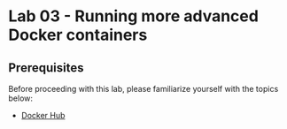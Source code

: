 # Lab 03 - Running more advanced Docker containers

## Prerequisites

Before proceeding with this lab, please familiarize yourself with the topics below:

* [Docker Hub](https://docs.docker.com/engine/reference/glossary/#/docker-hub)

## 
